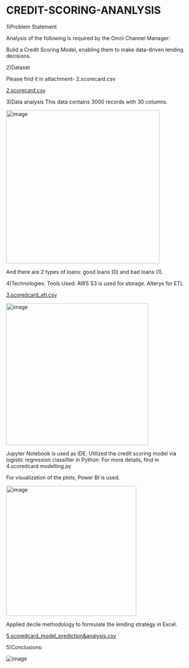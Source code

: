 # CREDIT-SCORING-ANANLYSIS

1)Problem Statement

Analysis of the following is required by the Omni Channel Manager:

Build a Credit Scoring Model, enabling them to make data-driven lending decisions.

2)Dataset

 Please find it in attachment-
 2.scorecard.csv
 
 [2.scorecard.csv](https://github.com/YANHONGLU/CREDIT-SCORING-ANANLYSIS/files/9641708/2.scorecard.csv)

3)Data analysis
This data contains 3000 records with 30 columns.

<img width="415" alt="image" src="https://user-images.githubusercontent.com/74843963/192163473-18898a23-bd2d-4005-aab4-fed2843b5c49.png">



And there are 2 types of loans: good loans (0) and bad loans (1).

4)Technologies:
Tools Used:
AWS S3 is used for storage.
Alteryx for ETL

[3.scoredcard_etl.csv](https://github.com/YANHONGLU/CREDIT-SCORING-ANANLYSIS/files/9641709/3.scoredcard_etl.csv)


<img width="384" alt="image" src="https://user-images.githubusercontent.com/74843963/192163484-3eb96e39-3b84-434c-91fc-9937a8d63ef0.png">


Jupyter Notebook is used as IDE. 
Utilized the credit scoring model via logistic regression classifier in Python.
For more details, find in 4.scoredcard modelling.py

For visualization of the plots, Power BI is used.

<img width="352" alt="image" src="https://user-images.githubusercontent.com/74843963/192163537-1bc36789-8a3f-43df-88a5-9973a8ae4eea.png">


Applied decile methodology to formulate the lending strategy in Excel.


[5.scoredcard_model_prediction&analysis.csv](https://github.com/YANHONGLU/CREDIT-SCORING-ANANLYSIS/files/9641710/5.scoredcard_model_prediction.analysis.csv)


5)Conclusions:

![image](https://user-images.githubusercontent.com/74843963/192164431-5557cad4-0fe6-45fb-9d7f-8b7272fc8497.png)


